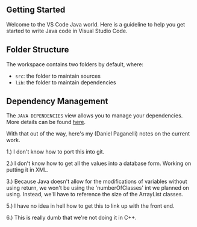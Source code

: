 ## Getting Started

Welcome to the VS Code Java world. Here is a guideline to help you get started to write Java code in Visual Studio Code.

## Folder Structure

The workspace contains two folders by default, where:

- `src`: the folder to maintain sources
- `lib`: the folder to maintain dependencies

## Dependency Management

The `JAVA DEPENDENCIES` view allows you to manage your dependencies. More details can be found [here](https://github.com/microsoft/vscode-java-pack/blob/master/release-notes/v0.9.0.md#work-with-jar-files-directly).

With that out of the way, here's my (Daniel Paganelli) notes on the current work.

1.) I don't know how to port this into git.

2.) I don't know how to get all the values into a database form. Working on putting it in XML.

3.) Because Java doesn't allow for the modifications of variables without using return, we won't be using the 'numberOfClasses' int we planned on using. Instead, we'll have to reference the size of the ArrayList classes.

5.) I have no idea in hell how to get this to link up with the front end.

6.) This is really dumb that we're not doing it in C++. 